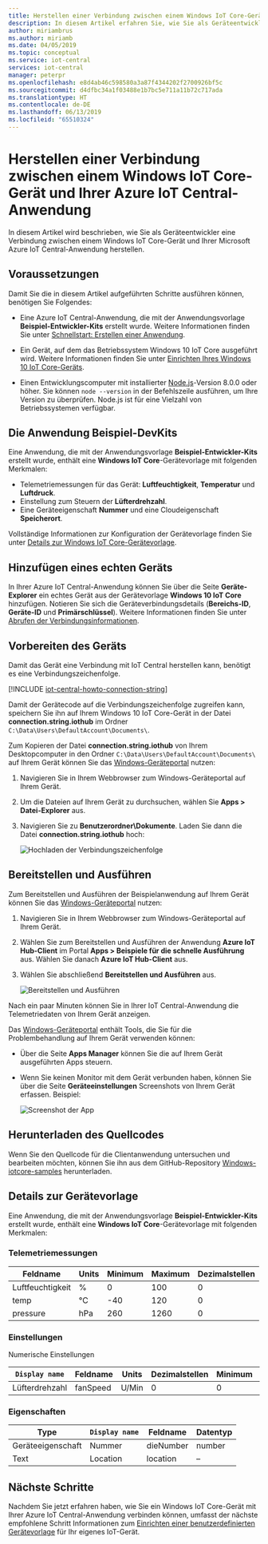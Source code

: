```yaml
---
title: Herstellen einer Verbindung zwischen einem Windows IoT Core-Gerät und Ihrer Azure IoT Central-Anwendung | Microsoft-Dokumentation
description: In diesem Artikel erfahren Sie, wie Sie als Geräteentwickler ein MXChip IoT DevKit-Gerät mit Ihrer Azure IoT Central-Anwendung verbinden.
author: miriambrus
ms.author: miriamb
ms.date: 04/05/2019
ms.topic: conceptual
ms.service: iot-central
services: iot-central
manager: peterpr
ms.openlocfilehash: e8d4ab46c598580a3a87f4344202f2700926bf5c
ms.sourcegitcommit: d4dfbc34a1f03488e1b7bc5e711a11b72c717ada
ms.translationtype: HT
ms.contentlocale: de-DE
ms.lasthandoff: 06/13/2019
ms.locfileid: "65510324"
---
```

# <a name="connect-a-windows-iot-core-device-to-your-azure-iot-central-application"></a>Herstellen einer Verbindung zwischen einem Windows IoT Core-Gerät und Ihrer Azure IoT Central-Anwendung

In diesem Artikel wird beschrieben, wie Sie als Geräteentwickler eine Verbindung zwischen einem Windows IoT Core-Gerät und Ihrer Microsoft Azure IoT Central-Anwendung herstellen.

## <a name="before-you-begin"></a>Voraussetzungen

Damit Sie die in diesem Artikel aufgeführten Schritte ausführen können, benötigen Sie Folgendes:

- Eine Azure IoT Central-Anwendung, die mit der Anwendungsvorlage **Beispiel-Entwickler-Kits** erstellt wurde. Weitere Informationen finden Sie unter [Schnellstart: Erstellen einer Anwendung](quick-deploy-iot-central.md).

- Ein Gerät, auf dem das Betriebssystem Windows 10 IoT Core ausgeführt wird. Weitere Informationen finden Sie unter [Einrichten Ihres Windows 10 IoT Core-Geräts](https://docs.microsoft.com/windows/iot-core/tutorials/quickstarter/devicesetup).

- Einen Entwicklungscomputer mit installierter [Node.js](https://nodejs.org/)-Version 8.0.0 oder höher. Sie können `node --version` in der Befehlszeile ausführen, um Ihre Version zu überprüfen. Node.js ist für eine Vielzahl von Betriebssystemen verfügbar.

## <a name="the-sample-devkits-application"></a>Die Anwendung Beispiel-DevKits

Eine Anwendung, die mit der Anwendungsvorlage **Beispiel-Entwickler-Kits** erstellt wurde, enthält eine **Windows IoT Core**-Gerätevorlage mit folgenden Merkmalen:

- Telemetriemessungen für das Gerät: **Luftfeuchtigkeit**, **Temperatur** und **Luftdruck**.
- Einstellung zum Steuern der **Lüfterdrehzahl**.
- Eine Geräteeigenschaft **Nummer** und eine Cloudeigenschaft **Speicherort**.

Vollständige Informationen zur Konfiguration der Gerätevorlage finden Sie unter [Details zur Windows IoT Core-Gerätevorlage](#device-template-details).

## <a name="add-a-real-device"></a>Hinzufügen eines echten Geräts

In Ihrer Azure IoT Central-Anwendung können Sie über die Seite **Geräte-Explorer** ein echtes Gerät aus der Gerätevorlage **Windows 10 IoT Core** hinzufügen. Notieren Sie sich die Geräteverbindungsdetails (**Bereichs-ID**, **Geräte-ID** und **Primärschlüssel**). Weitere Informationen finden Sie unter [Abrufen der Verbindungsinformationen](howto-generate-connection-string.md#get-connection-information).

## <a name="prepare-the-device"></a>Vorbereiten des Geräts

Damit das Gerät eine Verbindung mit IoT Central herstellen kann, benötigt es eine Verbindungszeichenfolge.

[!INCLUDE [iot-central-howto-connection-string](../../includes/iot-central-howto-connection-string.md)]

Damit der Gerätecode auf die Verbindungszeichenfolge zugreifen kann, speichern Sie ihn auf Ihrem Windows 10 IoT Core-Gerät in der Datei **connection.string.iothub** im Ordner `C:\Data\Users\DefaultAccount\Documents\`.

Zum Kopieren der Datei **connection.string.iothub** von Ihrem Desktopcomputer in den Ordner `C:\Data\Users\DefaultAccount\Documents\` auf Ihrem Gerät können Sie das [Windows-Geräteportal](https://docs.microsoft.com/windows/iot-core/manage-your-device/deviceportal) nutzen:

1. Navigieren Sie in Ihrem Webbrowser zum Windows-Geräteportal auf Ihrem Gerät.
1. Um die Dateien auf Ihrem Gerät zu durchsuchen, wählen Sie **Apps > Datei-Explorer** aus.
1. Navigieren Sie zu **Benutzerordner\Dokumente**. Laden Sie dann die Datei **connection.string.iothub** hoch:

    ![Hochladen der Verbindungszeichenfolge](media/howto-connect-windowsiotcore/device-portal.png)

## <a name="deploy-and-run"></a>Bereitstellen und Ausführen

Zum Bereitstellen und Ausführen der Beispielanwendung auf Ihrem Gerät können Sie das [Windows-Geräteportal](https://docs.microsoft.com/windows/iot-core/manage-your-device/deviceportal) nutzen:

1. Navigieren Sie in Ihrem Webbrowser zum Windows-Geräteportal auf Ihrem Gerät.
1. Wählen Sie zum Bereitstellen und Ausführen der Anwendung **Azure IoT Hub-Client** im Portal **Apps > Beispiele für die schnelle Ausführung** aus. Wählen Sie danach **Azure IoT Hub-Client** aus.
1. Wählen Sie abschließend **Bereitstellen und Ausführen** aus.

    ![Bereitstellen und Ausführen](media/howto-connect-windowsiotcore/quick-run.png)

Nach ein paar Minuten können Sie in Ihrer IoT Central-Anwendung die Telemetriedaten von Ihrem Gerät anzeigen.

Das [Windows-Geräteportal](https://docs.microsoft.com/windows/iot-core/manage-your-device/deviceportal) enthält Tools, die Sie für die Problembehandlung auf Ihrem Gerät verwenden können:

- Über die Seite **Apps Manager** können Sie die auf Ihrem Gerät ausgeführten Apps steuern.
- Wenn Sie keinen Monitor mit dem Gerät verbunden haben, können Sie über die Seite **Geräteeinstellungen** Screenshots von Ihrem Gerät erfassen. Beispiel:

    ![Screenshot der App](media/howto-connect-windowsiotcore/iot-hub-foreground-client.png)

## <a name="download-the-source-code"></a>Herunterladen des Quellcodes

Wenn Sie den Quellcode für die Clientanwendung untersuchen und bearbeiten möchten, können Sie ihn aus dem GitHub-Repository [Windows-iotcore-samples](https://github.com/Microsoft/Windows-iotcore-samples/blob/master/Samples/Azure/IoTHubClients) herunterladen.

## <a name="device-template-details"></a>Details zur Gerätevorlage

Eine Anwendung, die mit der Anwendungsvorlage **Beispiel-Entwickler-Kits** erstellt wurde, enthält eine **Windows IoT Core**-Gerätevorlage mit folgenden Merkmalen:

### <a name="telemetry-measurements"></a>Telemetriemessungen

| Feldname     | Units  | Minimum | Maximum | Dezimalstellen |
| -------------- | ------ | ------- | ------- | -------------- |
| Luftfeuchtigkeit       | %      | 0       | 100     | 0              |
| temp           | °C     | -40     | 120     | 0              |
| pressure       | hPa    | 260     | 1260    | 0              |

### <a name="settings"></a>Einstellungen

Numerische Einstellungen

| `Display name` | Feldname | Units | Dezimalstellen | Minimum | Maximum | Initial |
| ------------ | ---------- | ----- | -------------- | ------- | ------- | ------- |
| Lüfterdrehzahl    | fanSpeed   | U/Min   | 0              | 0       | 1000    | 0       |

### <a name="properties"></a>Eigenschaften

| Type            | `Display name` | Feldname | Datentyp |
| --------------- | ------------ | ---------- | --------- |
| Geräteeigenschaft | Nummer   | dieNumber  | number    |
| Text            | Location     | location   | –       |

## <a name="next-steps"></a>Nächste Schritte

Nachdem Sie jetzt erfahren haben, wie Sie ein Windows IoT Core-Gerät mit Ihrer Azure IoT Central-Anwendung verbinden können, umfasst der nächste empfohlene Schritt Informationen zum [Einrichten einer benutzerdefinierten Gerätevorlage](howto-set-up-template.md) für Ihr eigenes IoT-Gerät.
